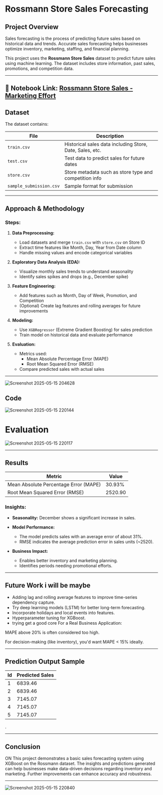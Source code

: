 # Rossmann Store Sales Forecasting

## Project Overview

Sales forecasting is the process of predicting future sales based on historical data and trends. Accurate sales forecasting helps businesses optimize inventory, marketing, staffing, and financial planning.

This project uses the **Rossmann Store Sales** dataset to predict future sales using machine learning. The dataset includes store information, past sales, promotions, and competition data.

---
🔗 **Notebook Link**: [Rossmann Store Sales - Marketing Effort](https://www.kaggle.com/code/krishnayadav456wrsty/rossmann-store-sales-marketing-effort)
---
## Dataset

The dataset contains:

| File               | Description                                           |
|--------------------|-------------------------------------------------------|
| `train.csv`        | Historical sales data including Store, Date, Sales, etc. |
| `test.csv`         | Test data to predict sales for future dates           |
| `store.csv`        | Store metadata such as store type and competition info |
| `sample_submission.csv` | Sample format for submission                         |

---

## Approach & Methodology

### Steps:
1. **Data Preprocessing:**  
   - Load datasets and merge `train.csv` with `store.csv` on Store ID  
   - Extract time features like Month, Day, Year from Date column  
   - Handle missing values and encode categorical variables  

2. **Exploratory Data Analysis (EDA):**  
   - Visualize monthly sales trends to understand seasonality  
   - Identify sales spikes and drops (e.g., December spike)  

3. **Feature Engineering:**  
   - Add features such as Month, Day of Week, Promotion, and Competition  
   - (Optional) Create lag features and rolling averages for future improvements  

4. **Modeling:**  
   - Use `XGBRegressor` (Extreme Gradient Boosting) for sales prediction  
   - Train model on historical data and evaluate performance  

5. **Evaluation:**  
   - Metrics used:  
     - Mean Absolute Percentage Error (MAPE)  
     - Root Mean Squared Error (RMSE)  
   - Compare predicted sales with actual sales  

---
![Screenshot 2025-05-15 204628](https://github.com/user-attachments/assets/93616675-ee11-4f90-b940-e70ebf5b51a8)

## Code 

![Screenshot 2025-05-15 220144](https://github.com/user-attachments/assets/5208e446-7cd1-4326-9571-b7cf2df9b4bb)




# Evaluation

![Screenshot 2025-05-15 220117](https://github.com/user-attachments/assets/f6797ca3-e883-434d-b3a8-71c7fe2ebaae)

---

## Results

| Metric                                | Value   |
| ------------------------------------- | ------- |
| Mean Absolute Percentage Error (MAPE) | 30.93%  |
| Root Mean Squared Error (RMSE)        | 2520.90 |

### Insights:

* **Seasonality:** December shows a significant increase in sales.
* **Model Performance:**

  * The model predicts sales with an average error of about 31%.
  * RMSE indicates the average prediction error in sales units (\~2520).
* **Business Impact:**

  * Enables better inventory and marketing planning.
  * Identifies periods needing promotional efforts.

---

## Future Work i will be maybe 

* Adding lag and rolling average features to improve time-series dependency capture.
* Try deep learning models (LSTM) for better long-term forecasting.
* Incorporate holidays and local events into features.
* Hyperparameter tuning for XGBoost.
* trying get a good core  For a Real Business Application:

MAPE above 20% is often considered too high.

For decision-making (like inventory), you'd want MAPE < 15% ideally.



---



## Prediction Output Sample

| Id | Predicted Sales |
| -- | --------------- |
| 1  | 6839.46         |
| 2  | 6839.46         |
| 3  | 7145.07         |
| 4  | 7145.07         |
| 5  | 7145.07         |

.

---

## Conclusion

ON This project demonstrates a basic sales forecasting system using XGBoost on the Rossmann dataset. The insights and predictions generated can help businesses make data-driven decisions regarding inventory and marketing. Further improvements can enhance accuracy and robustness.

---
![Screenshot 2025-05-15 220840](https://github.com/user-attachments/assets/732c4cbe-8b78-446d-b88f-c52b323fb2b1)



